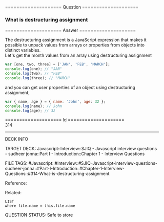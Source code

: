==================== Question ====================  

### What is destructuring assignment  

==================== Answer ====================  

The destructuring assignment is a JavaScript expression that makes it possible
to unpack values from arrays or properties from objects into distinct
variables.  
Let's get the month values from an array using destructuring assignment

```javascript
var [one, two, three] = ['JAN', 'FEB', 'MARCH'];
console.log(one); // "JAN"
console.log(two); // "FEB"
console.log(three); // "MARCH"
```

and you can get user properties of an object using destructuring assignment,

```javascript
var { name, age } = { name: 'John', age: 32 };
console.log(name); // John
console.log(age); // 32
```

==================== Id ====================  
314
<!--ID: 1707879809170-->

---

DECK INFO

TARGET DECK: Javascript::Interview::SJIQ - Javascript interview questions - sudheer jonna::Part I - Introduction::Chapter 1 - Interview Questions

FILE TAGS: #Javascript::#Interview::#SJIQ-Javascript-interview-questions-sudheer-jonna::#Part-I-Introduction::#Chapter-1-Interview-Questions::#314-What-is-destructuring-assignment

Reference:

Related:

```dataview
LIST
where file.name = this.file.name
```
QUESTION STATUS: Safe to store
